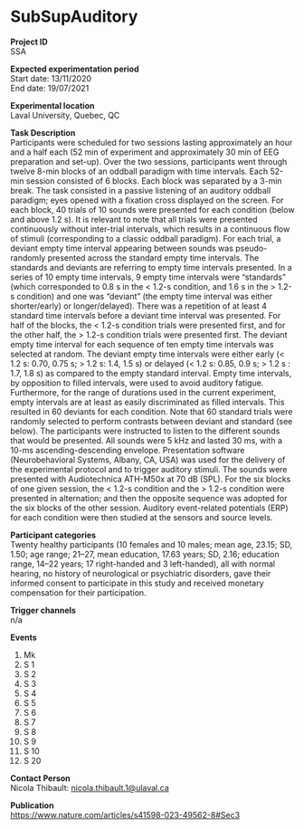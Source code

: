 # SubSupAuditory
**Project ID**\
SSA

**Expected experimentation period**\
Start date: 13/11/2020\
End date: 19/07/2021 

**Experimental location**\
Laval University, Quebec, QC

**Task Description**\
Participants were scheduled for two sessions lasting approximately an hour and a half each (52 min of experiment and approximately 30 min of EEG preparation and set-up). Over the two sessions, participants went through twelve 8-min blocks of an oddball paradigm with time intervals. Each 52-min session consisted of 6 blocks. Each block was separated by a 3-min break. The task consisted in a passive listening of an auditory oddball paradigm; eyes opened with a fixation cross displayed on the screen. For each block, 40 trials of 10 sounds were presented for each condition (below and above 1.2 s). It is relevant to note that all trials were presented continuously without inter-trial intervals, which results in a continuous flow of stimuli (corresponding to a classic oddball paradigm). For each trial, a deviant empty time interval appearing between sounds was pseudo-randomly presented across the standard empty time intervals. The standards and deviants are referring to empty time intervals presented. In a series of 10 empty time intervals, 9 empty time intervals were “standards” (which corresponded to 0.8 s in the < 1.2-s condition, and 1.6 s in the > 1.2-s condition) and one was “deviant” (the empty time interval was either shorter/early) or longer/delayed). There was a repetition of at least 4 standard time intervals before a deviant time interval was presented. For half of the blocks, the < 1.2-s condition trials were presented first, and for the other half, the > 1.2-s condition trials were presented first. The deviant empty time interval for each sequence of ten empty time intervals was selected at random. The deviant empty time intervals were either early (< 1.2 s: 0.70, 0.75 s; > 1.2 s: 1.4, 1.5 s) or delayed (< 1.2 s: 0.85, 0.9 s; > 1.2 s : 1.7, 1.8 s) as compared to the empty standard interval. Empty time intervals, by opposition to filled intervals, were used to avoid auditory fatigue. Furthermore, for the range of durations used in the current experiment, empty intervals are at least as easily discriminated as filled intervals. This resulted in 60 deviants for each condition. Note that 60 standard trials were randomly selected to perform contrasts between deviant and standard (see below). The participants were instructed to listen to the different sounds that would be presented. All sounds were 5 kHz and lasted 30 ms, with a 10-ms ascending-descending envelope. Presentation software (Neurobehavioral Systems, Albany, CA, USA) was used for the delivery of the experimental protocol and to trigger auditory stimuli. The sounds were presented with Audiotechnica ATH-M50x at 70 dB (SPL). For the six blocks of one given session, the < 1.2-s condition and the > 1.2-s condition were presented in alternation; and then the opposite sequence was adopted for the six blocks of the other session. Auditory event-related potentials (ERP) for each condition were then studied at the sensors and source levels.

**Participant categories**\
Twenty healthy participants (10 females and 10 males; mean age, 23.15; SD, 1.50; age range; 21–27, mean education, 17.63 years; SD, 2.16; education range, 14–22 years; 17 right-handed and 3 left-handed), all with normal hearing, no history of neurological or psychiatric disorders, gave their informed consent to participate in this study and received monetary compensation for their participation.

**Trigger channels**\
n/a

**Events**
1. Mk
2. S  1
3. S  2
4. S  3
5. S  4
6. S  5
7. S  6
8. S  7
9. S  8
10. S  9
11. S 10
12. S 20

**Contact Person**\
Nicola Thibault: nicola.thibault.1@ulaval.ca

**Publication**\
https://www.nature.com/articles/s41598-023-49562-8#Sec3
